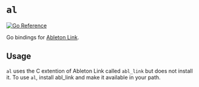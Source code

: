 # `al`
[![Go Reference](https://pkg.go.dev/badge/github.com/antoi-ne/al.svg)](https://pkg.go.dev/github.com/antoi-ne/al)

Go bindings for [Ableton Link](https://ableton.github.io/link/).

## Usage

`al` uses the C extention of Ableton Link called `abl_link` but does not install it.
To use `al`, install abl_link and make it available in your path.